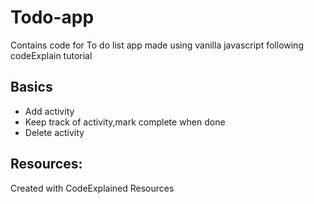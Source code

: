 # Todo-app
Contains code for To do list app made using vanilla javascript following codeExplain tutorial

## Basics
* Add activity
* Keep track of activity,mark complete when done
* Delete activity

## Resources:
Created with CodeExplained Resources
